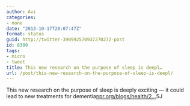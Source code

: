 ```yaml
---
author: Avi
categories:
- none
date: "2013-10-17T20:07:47Z"
format: status
guid: http://twitter-390992570937270272-post
id: 8300
tags:
- micro
- tweet
title: This new research on the purpose of sleep is deepl…
url: /post/this-new-research-on-the-purpose-of-sleep-is-deepl/
---
```

This new research on the purpose of sleep is deeply exciting — it could lead to new treatments for dementia[npr.org/blogs/health/2…](http://www.npr.org/blogs/health/2013/10/17/236211811/brains-sweep-themselves-clean-of-toxins-during-sleep)5J
